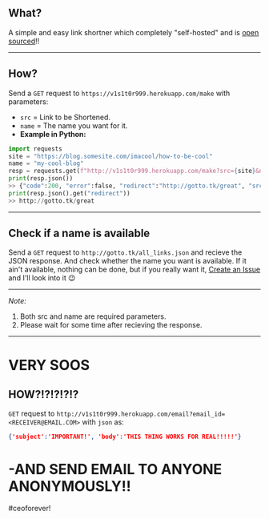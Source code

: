 ## What?
A simple and easy link shortner which completely "self-hosted" and is [open sourced](http://gotto.tk/source)!!

---

## How?
Send a `GET` request to `https://v1s1t0r999.herokuapp.com/make` with parameters:
  - `src` = Link to be Shortened.
  - `name` = The name you want for it.
  - **Example in Python:**
  ```py
  import requests
  site = "https://blog.somesite.com/imacool/how-to-be-cool"
  name = "my-cool-blog"
  resp = requests.get(f"http://v1s1t0r999.herokuapp.com/make?src={site}&name={name}")
  print(resp.json())
  >> {"code":200, "error":false, "redirect":"http://gotto.tk/great", "src":"https://blog.somesite.com/imacool/how-to-be-cool"}
  print(resp.json().get("redirect"))
  >> http://gotto.tk/great
  ```

---


## Check if a name is available
Send a `GET` request to `http://gotto.tk/all_links.json` and recieve the JSON response. And check whether the name you want is available. If it ain't available, nothing can be done, but if you really want it, [Create an Issue](https://github.com/v1s1t0r999/cheap-bitly/issues) and I'll look into it 😉


---

*Note:*
  1. Both src and name are required parameters.
  2. Please wait for some time after recieving the response.

---


# VERY SOOS
## HOW?!?!?!?!?
`GET` request to `http://v1s1t0r999.herokuapp.com/email?email_id=<RECEIVER@EMAIL.COM>` with `json` as:
```json
{'subject':'IMPORTANT!', 'body':'THIS THING WORKS FOR REAL!!!!!'}
```
# -AND SEND EMAIL TO ANYONE ANONYMOUSLY!!


#ceoforever!
